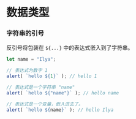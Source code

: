 # 数据类型


### 字符串的引号

反引号将包装在 `${...}` 中的表达式嵌入到了字符串。

```js
let name = "Ilya";

// 表达式为数字 1
alert( `hello ${1}` ); // hello 1

// 表达式是一个字符串 "name"
alert( `hello ${"name"}` ); // hello name

// 表达式是一个变量，嵌入进去了。
alert( `hello ${name}` ); // hello Ilya
```
